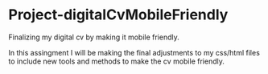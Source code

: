 # Project-digitalCvMobileFriendly
Finalizing my digital cv by making it mobile friendly.

In this assingment I will be making the final adjustments to my css/html files 
to include new tools and methods to make the cv mobile friendly.
